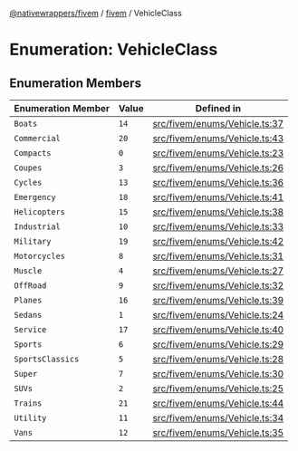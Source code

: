 [@nativewrappers/fivem](../../README.md) / [fivem](../README.md) / VehicleClass

# Enumeration: VehicleClass

## Enumeration Members

| Enumeration Member | Value | Defined in |
| ------ | ------ | ------ |
| `Boats` | `14` | [src/fivem/enums/Vehicle.ts:37](https://github.com/nativewrappers/fivem/blob/2d4fa96d0a81695a673fe4c595d3abfefbf554a5/src/fivem/enums/Vehicle.ts#L37) |
| `Commercial` | `20` | [src/fivem/enums/Vehicle.ts:43](https://github.com/nativewrappers/fivem/blob/2d4fa96d0a81695a673fe4c595d3abfefbf554a5/src/fivem/enums/Vehicle.ts#L43) |
| `Compacts` | `0` | [src/fivem/enums/Vehicle.ts:23](https://github.com/nativewrappers/fivem/blob/2d4fa96d0a81695a673fe4c595d3abfefbf554a5/src/fivem/enums/Vehicle.ts#L23) |
| `Coupes` | `3` | [src/fivem/enums/Vehicle.ts:26](https://github.com/nativewrappers/fivem/blob/2d4fa96d0a81695a673fe4c595d3abfefbf554a5/src/fivem/enums/Vehicle.ts#L26) |
| `Cycles` | `13` | [src/fivem/enums/Vehicle.ts:36](https://github.com/nativewrappers/fivem/blob/2d4fa96d0a81695a673fe4c595d3abfefbf554a5/src/fivem/enums/Vehicle.ts#L36) |
| `Emergency` | `18` | [src/fivem/enums/Vehicle.ts:41](https://github.com/nativewrappers/fivem/blob/2d4fa96d0a81695a673fe4c595d3abfefbf554a5/src/fivem/enums/Vehicle.ts#L41) |
| `Helicopters` | `15` | [src/fivem/enums/Vehicle.ts:38](https://github.com/nativewrappers/fivem/blob/2d4fa96d0a81695a673fe4c595d3abfefbf554a5/src/fivem/enums/Vehicle.ts#L38) |
| `Industrial` | `10` | [src/fivem/enums/Vehicle.ts:33](https://github.com/nativewrappers/fivem/blob/2d4fa96d0a81695a673fe4c595d3abfefbf554a5/src/fivem/enums/Vehicle.ts#L33) |
| `Military` | `19` | [src/fivem/enums/Vehicle.ts:42](https://github.com/nativewrappers/fivem/blob/2d4fa96d0a81695a673fe4c595d3abfefbf554a5/src/fivem/enums/Vehicle.ts#L42) |
| `Motorcycles` | `8` | [src/fivem/enums/Vehicle.ts:31](https://github.com/nativewrappers/fivem/blob/2d4fa96d0a81695a673fe4c595d3abfefbf554a5/src/fivem/enums/Vehicle.ts#L31) |
| `Muscle` | `4` | [src/fivem/enums/Vehicle.ts:27](https://github.com/nativewrappers/fivem/blob/2d4fa96d0a81695a673fe4c595d3abfefbf554a5/src/fivem/enums/Vehicle.ts#L27) |
| `OffRoad` | `9` | [src/fivem/enums/Vehicle.ts:32](https://github.com/nativewrappers/fivem/blob/2d4fa96d0a81695a673fe4c595d3abfefbf554a5/src/fivem/enums/Vehicle.ts#L32) |
| `Planes` | `16` | [src/fivem/enums/Vehicle.ts:39](https://github.com/nativewrappers/fivem/blob/2d4fa96d0a81695a673fe4c595d3abfefbf554a5/src/fivem/enums/Vehicle.ts#L39) |
| `Sedans` | `1` | [src/fivem/enums/Vehicle.ts:24](https://github.com/nativewrappers/fivem/blob/2d4fa96d0a81695a673fe4c595d3abfefbf554a5/src/fivem/enums/Vehicle.ts#L24) |
| `Service` | `17` | [src/fivem/enums/Vehicle.ts:40](https://github.com/nativewrappers/fivem/blob/2d4fa96d0a81695a673fe4c595d3abfefbf554a5/src/fivem/enums/Vehicle.ts#L40) |
| `Sports` | `6` | [src/fivem/enums/Vehicle.ts:29](https://github.com/nativewrappers/fivem/blob/2d4fa96d0a81695a673fe4c595d3abfefbf554a5/src/fivem/enums/Vehicle.ts#L29) |
| `SportsClassics` | `5` | [src/fivem/enums/Vehicle.ts:28](https://github.com/nativewrappers/fivem/blob/2d4fa96d0a81695a673fe4c595d3abfefbf554a5/src/fivem/enums/Vehicle.ts#L28) |
| `Super` | `7` | [src/fivem/enums/Vehicle.ts:30](https://github.com/nativewrappers/fivem/blob/2d4fa96d0a81695a673fe4c595d3abfefbf554a5/src/fivem/enums/Vehicle.ts#L30) |
| `SUVs` | `2` | [src/fivem/enums/Vehicle.ts:25](https://github.com/nativewrappers/fivem/blob/2d4fa96d0a81695a673fe4c595d3abfefbf554a5/src/fivem/enums/Vehicle.ts#L25) |
| `Trains` | `21` | [src/fivem/enums/Vehicle.ts:44](https://github.com/nativewrappers/fivem/blob/2d4fa96d0a81695a673fe4c595d3abfefbf554a5/src/fivem/enums/Vehicle.ts#L44) |
| `Utility` | `11` | [src/fivem/enums/Vehicle.ts:34](https://github.com/nativewrappers/fivem/blob/2d4fa96d0a81695a673fe4c595d3abfefbf554a5/src/fivem/enums/Vehicle.ts#L34) |
| `Vans` | `12` | [src/fivem/enums/Vehicle.ts:35](https://github.com/nativewrappers/fivem/blob/2d4fa96d0a81695a673fe4c595d3abfefbf554a5/src/fivem/enums/Vehicle.ts#L35) |
